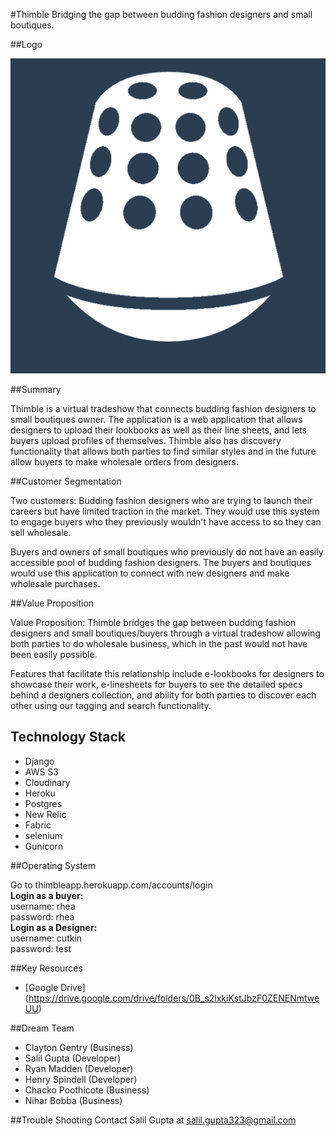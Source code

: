 #Thimble
Bridging the gap between budding fashion designers and small boutiques. 

##Logo

![Thimble](thimble/static/img/thimble.png)

##Summary

Thimble is a virtual tradeshow that connects budding fashion designers to small boutiques owner. The application is a web application that allows designers to upload their lookbooks as well as their line sheets, and lets buyers upload profiles of themselves. Thimble also has discovery functionality that allows both parties to find similar styles and in the future allow buyers to make wholesale orders from designers.

##Customer Segmentation

Two customers: Budding fashion designers who are trying to launch their careers but have limited traction in the market. They would use this system to engage buyers who they previously wouldn't have access to so they can sell wholesale.

Buyers and owners of small boutiques who previously do not have an easily accessible pool of budding fashion designers. The buyers and boutiques would use this application to connect with new designers and make wholesale purchases. 

##Value Proposition

Value Proposition: Thimble bridges the gap between budding fashion designers and small boutiques/buyers through a virtual tradeshow allowing both parties to do wholesale business, which in the past would not have been easily possible. 

Features that facilitate this relationship include e-lookbooks for designers to showcase their work, e-linesheets for buyers to see the detailed specs behind a designers collection, and ability for both parties to discover each other using our tagging and search functionality. 

## Technology Stack

- Django
- AWS S3
- Cloudinary
- Heroku 
- Postgres
- New Relic 
- Fabric 
- selenium
- Gunicorn

##Operating System

Go to thimbleapp.herokuapp.com/accounts/login <br>
<b>Login as a buyer:</b>
<br>
username: rhea
<br>
password: rhea
<br>
<b>Login as a Designer:</b><br>
username: cutkin
<br>
password: test

##Key Resources
* [Google Drive] (https://drive.google.com/drive/folders/0B_s2lxkiKstJbzF0ZENENmtweUU)

##Dream Team
* Clayton Gentry (Business)<br>
* Salil Gupta (Developer)<br>
* Ryan Madden (Developer)<br>
* Henry Spindell (Developer)<br>
* Chacko Poothicote (Business)<br>
* Nihar Bobba (Business)<br>

##Trouble Shooting
Contact Salil Gupta at salil.gupta323@gmail.com

